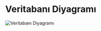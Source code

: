 # Veritabanı Diyagramı

![Veritabanı Diyagramı](https://github.com/isaulutepe/Kaft-WebSite-Clone/assets/114800514/f43cf848-623f-406b-9b64-5cc960e2c7a6)
